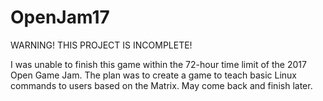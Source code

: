 # OpenJam17

WARNING! THIS PROJECT IS INCOMPLETE! 

I was unable to finish this game within the 72-hour time limit of the 2017 Open Game Jam. The plan was to create a game to teach basic Linux commands to users based on the Matrix. May come back and finish later.


